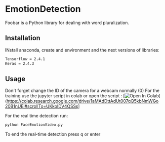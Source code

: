 # EmotionDetection

Foobar is a Python library for dealing with word pluralization.

## Installation
INstall anaconda, create and environment  and the next versions of libraries:
```bash
Tensorflow = 2.4.1
Keras = 2.4.3 
```

## Usage

Don't forget change the ID of the camera for a webcam normally (0)
For the training use the jupyter script in colab or open the script : [![Open In Colab](https://colab.research.google.com/assets/colab-badge.svg)](https://colab.research.google.com/drive/1aMAdDttAdUt007qQ5kbNmWGo20B1nUEi#scrollTo=UKkoIDV4QSSs]

For the real time detection run:
```bash
python FaceEmotionVideo.py
```
To end the real-time detection press q or enter
